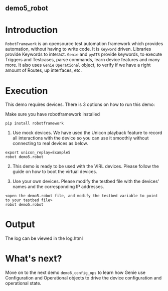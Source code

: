 ## demo5_robot

# Introduction

`RobotFramework` is an opensource test automation framework which provides automation,
without having to write code. It is `Keyword` driven. Libraries provide
Keywords to interact. `Genie` and `pyATS` provide keywords, to execute
Triggers and Testcases, parse commands, learn device features and many more.  It also uses
`Genie` `Operational` object, to verify if we have a right amount of Routes, up
interfaces, etc. 

# Execution

This demo requires devices. There is 3 options on how to run this demo:

Make sure you have robotframework installed
```
pip install robotframework
```

1) Use mock devices. We have used the Unicon playback feature to record all
   interactions with the device so you can use it smoothly without connecting
   to real devices as below.


```
export unicon_replay=Example5
robot demo5.robot
```

2) This demo is ready to be used with the VIRL devices. Please follow the guide
   <here> on how to boot the virtual devices.

3) Use your own devices. Please modify the testbed file with the devices'
   names and the corresponding IP addresses.

```
<open the demo5.robot file, and modify the testbed variable to point to your testbed file>
robot demo5.robot
```

# Output

The log can be viewed in the log.html

# What's next?

Move on to the next demo `demo6_config_ops` to learn how Genie use
Configuration and Operational objects to drive the device configuration and
operational state.
